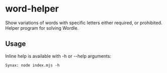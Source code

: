 # word-helper

Show variations of words with specific letters either required, or prohibited.
Helper program for solving Wordle.

## Usage

Inline help is available with -h or --help arguments:
```
Synax: node index.mjs -h
 ```
